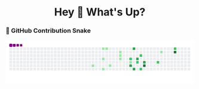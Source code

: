 <h1 align="center">Hey 👋 What's Up?</h1>

### 🐍 GitHub Contribution Snake

<p align="center">
  <picture>
    <source media="(prefers-color-scheme: dark)" srcset="https://raw.githubusercontent.com/i-am-Ro/i-am-Ro/output/github-contribution-grid-snake-dark.gif" />
    <source media="(prefers-color-scheme: light)" srcset="https://raw.githubusercontent.com/i-am-Ro/i-am-Ro/output/github-contribution-grid-snake.gif" />
    <img alt="GitHub Snake Animation" src="https://raw.githubusercontent.com/i-am-Ro/i-am-Ro/output/github-contribution-grid-snake.gif" />
  </picture>
</p>
